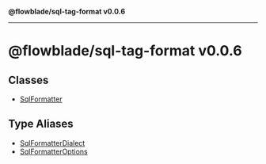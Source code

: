 **@flowblade/sql-tag-format v0.0.6**

***

# @flowblade/sql-tag-format v0.0.6

## Classes

- [SqlFormatter](classes/SqlFormatter.md)

## Type Aliases

- [SqlFormatterDialect](type-aliases/SqlFormatterDialect.md)
- [SqlFormatterOptions](type-aliases/SqlFormatterOptions.md)
